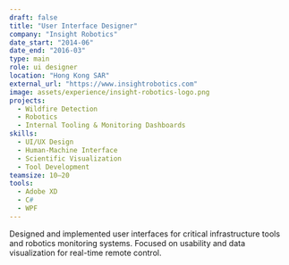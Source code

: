 ```yaml
---
draft: false
title: "User Interface Designer"
company: "Insight Robotics"
date_start: "2014-06"
date_end: "2016-03"
type: main
role: ui designer
location: "Hong Kong SAR"
external_url: "https://www.insightrobotics.com"
image: assets/experience/insight-robotics-logo.png
projects:
  - Wildfire Detection
  - Robotics 
  - Internal Tooling & Monitoring Dashboards
skills:
  - UI/UX Design
  - Human-Machine Interface
  - Scientific Visualization
  - Tool Development
teamsize: 10–20
tools:
  - Adobe XD
  - C#
  - WPF
---
```

Designed and implemented user interfaces for critical infrastructure tools and robotics monitoring systems. Focused on usability and data visualization for real-time remote control.